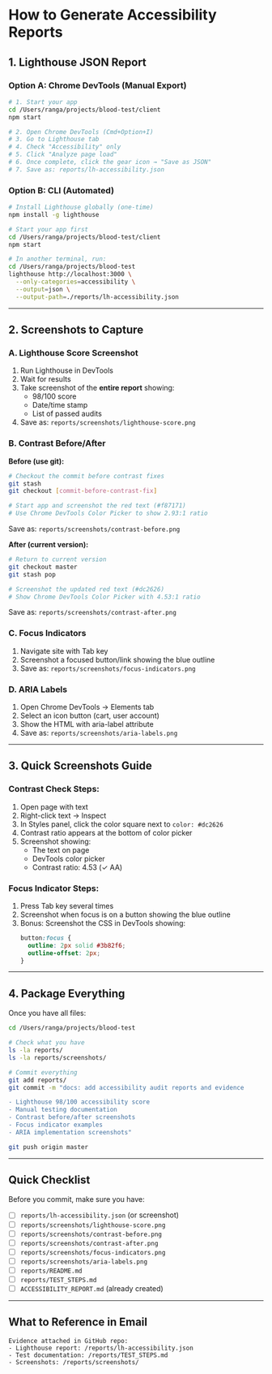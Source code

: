 # How to Generate Accessibility Reports

## 1. Lighthouse JSON Report

### Option A: Chrome DevTools (Manual Export)
```bash
# 1. Start your app
cd /Users/ranga/projects/blood-test/client
npm start

# 2. Open Chrome DevTools (Cmd+Option+I)
# 3. Go to Lighthouse tab
# 4. Check "Accessibility" only
# 5. Click "Analyze page load"
# 6. Once complete, click the gear icon → "Save as JSON"
# 7. Save as: reports/lh-accessibility.json
```

### Option B: CLI (Automated)
```bash
# Install Lighthouse globally (one-time)
npm install -g lighthouse

# Start your app first
cd /Users/ranga/projects/blood-test/client
npm start

# In another terminal, run:
cd /Users/ranga/projects/blood-test
lighthouse http://localhost:3000 \
  --only-categories=accessibility \
  --output=json \
  --output-path=./reports/lh-accessibility.json
```

---

## 2. Screenshots to Capture

### A. Lighthouse Score Screenshot
1. Run Lighthouse in DevTools
2. Wait for results
3. Take screenshot of the **entire report** showing:
   - 98/100 score
   - Date/time stamp
   - List of passed audits
4. Save as: `reports/screenshots/lighthouse-score.png`

### B. Contrast Before/After
**Before (use git):**
```bash
# Checkout the commit before contrast fixes
git stash
git checkout [commit-before-contrast-fix]

# Start app and screenshot the red text (#f87171)
# Use Chrome DevTools Color Picker to show 2.93:1 ratio
```
Save as: `reports/screenshots/contrast-before.png`

**After (current version):**
```bash
# Return to current version
git checkout master
git stash pop

# Screenshot the updated red text (#dc2626)
# Show Chrome DevTools Color Picker with 4.53:1 ratio
```
Save as: `reports/screenshots/contrast-after.png`

### C. Focus Indicators
1. Navigate site with Tab key
2. Screenshot a focused button/link showing the blue outline
3. Save as: `reports/screenshots/focus-indicators.png`

### D. ARIA Labels
1. Open Chrome DevTools → Elements tab
2. Select an icon button (cart, user account)
3. Show the HTML with aria-label attribute
4. Save as: `reports/screenshots/aria-labels.png`

---

## 3. Quick Screenshots Guide

### Contrast Check Steps:
1. Open page with text
2. Right-click text → Inspect
3. In Styles panel, click the color square next to `color: #dc2626`
4. Contrast ratio appears at the bottom of color picker
5. Screenshot showing:
   - The text on page
   - DevTools color picker
   - Contrast ratio: 4.53 (✓ AA)

### Focus Indicator Steps:
1. Press Tab key several times
2. Screenshot when focus is on a button showing the blue outline
3. Bonus: Screenshot the CSS in DevTools showing:
   ```css
   button:focus {
     outline: 2px solid #3b82f6;
     outline-offset: 2px;
   }
   ```

---

## 4. Package Everything

Once you have all files:
```bash
cd /Users/ranga/projects/blood-test

# Check what you have
ls -la reports/
ls -la reports/screenshots/

# Commit everything
git add reports/
git commit -m "docs: add accessibility audit reports and evidence

- Lighthouse 98/100 accessibility score
- Manual testing documentation
- Contrast before/after screenshots
- Focus indicator examples
- ARIA implementation screenshots"

git push origin master
```

---

## Quick Checklist

Before you commit, make sure you have:
- [ ] `reports/lh-accessibility.json` (or screenshot)
- [ ] `reports/screenshots/lighthouse-score.png`
- [ ] `reports/screenshots/contrast-before.png`
- [ ] `reports/screenshots/contrast-after.png`
- [ ] `reports/screenshots/focus-indicators.png`
- [ ] `reports/screenshots/aria-labels.png`
- [ ] `reports/README.md`
- [ ] `reports/TEST_STEPS.md`
- [ ] `ACCESSIBILITY_REPORT.md` (already created)

---

## What to Reference in Email

```
Evidence attached in GitHub repo:
- Lighthouse report: /reports/lh-accessibility.json
- Test documentation: /reports/TEST_STEPS.md
- Screenshots: /reports/screenshots/
```


